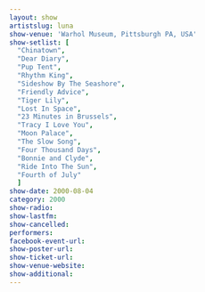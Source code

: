 ```yaml
---
layout: show
artistslug: luna
show-venue: 'Warhol Museum, Pittsburgh PA, USA'
show-setlist: [
  "Chinatown",
  "Dear Diary",
  "Pup Tent",
  "Rhythm King",
  "Sideshow By The Seashore",
  "Friendly Advice",
  "Tiger Lily",
  "Lost In Space",
  "23 Minutes in Brussels",
  "Tracy I Love You",
  "Moon Palace",
  "The Slow Song",
  "Four Thousand Days",
  "Bonnie and Clyde",
  "Ride Into The Sun",
  "Fourth of July"
  ]
show-date: 2000-08-04
category: 2000
show-radio: 
show-lastfm: 
show-cancelled: 
performers: 
facebook-event-url: 
show-poster-url: 
show-ticket-url: 
show-venue-website: 
show-additional: 
---
```


